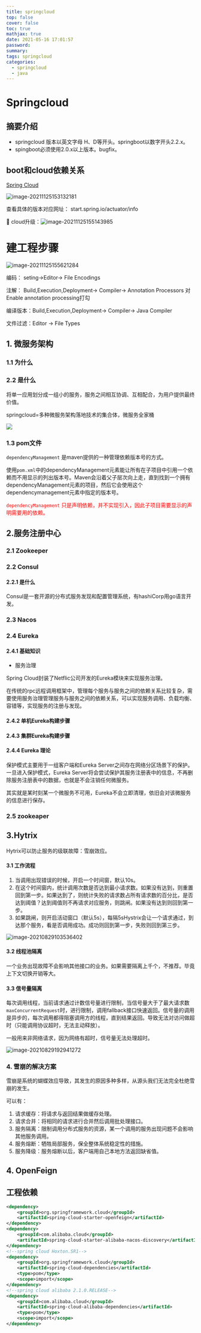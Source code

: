 ```yaml
---
title: springcloud
top: false
cover: false
toc: true
mathjax: true
date: 2021-05-16 17:01:57
password:
summary:
tags: springcloud
categories: 
  - springcloud
  - java
---
```


# Springcloud

## 摘要介绍

* springcloud 版本以英文字母 H、D等开头。springboot以数字开头2.2.x。
* spingboot必须使用2.0.x以上版本。bugfix。

## boot和cloud依赖关系

[Spring Cloud](https://spring.io/projects/spring-cloud)

![image-20211125153132181](springcloud/image-20211125153132181.png)

查看具体的版本对应网址： start.spring.io/actuator/info

:angel: cloud升级：![image-20211125155143985](springcloud/image-20211125155143985.png)



# 建工程步骤

![image-20211125155621284](springcloud/image-20211125155621284.png)

编码： seting->Editor-> File Encodings

注解： Build,Execution,Deployment-> Compiler-> Annotation Processors 对Enable annotation processing打勾

编译版本：Build,Execution,Deployment-> Compiler-> Java Compiler

文件过滤：Editor -> File Types

## 1. 微服务架构

### 1.1 为什么



### 2.2 是什么

将单一应用划分成一组小的服务，服务之间相互协调、互相配合，为用户提供最终价值。

springcloud=多种微服务架构落地技术的集合体，微服务全家桶

![](springcloud/微服务模块.PNG)

### 1.3 pom文件

`dependencyManagement` 是maven提供的一种管理依赖版本号的方式。

使用`pom.xml`中的dependencyManagement元素能让所有在子项目中引用一个依赖而不用显示的列出版本号。Maven会沿着父子层次向上走，直到找到一个拥有dependencyManagement元素的项目，然后它会使用这个dependencymanagement元素中指定的版本号。

<font color = "red">`dependencyManagement` 只是声明依赖，并不实现引入，因此子项目需要显示的声明需要用的依赖。</font>



## 2.服务注册中心

### 2.1 Zookeeper





### 2.2 Consul

#### 2.2.1 是什么

Consul是一套开源的分布式服务发现和配置管理系统，有hashiCorp用go语言开发。







### 2.3 Nacos



### 2.4 Eureka

#### 2.4.1 基础知识

* 服务治理

Spring Cloud封装了Netflic公司开发的Eureka模块来实现服务治理。

在传统的rpc远程调用框架中，管理每个服务与服务之间的依赖关系比较复杂，需要使用服务治理管理服务与服务之间的依赖关系，可以实现服务调用、负载均衡、容错等，实现服务的注册与发现。

#### 2.4.2 单机Eureka构建步骤

#### 2.4.3  集群Eureka构建步骤

#### 2.4.4 Eureka 理论

保护模式主要用于一组客户端和Eureka Server之间存在网络分区场景下的保护。一旦进入保护模式，Eureka Server将会尝试保护其服务注册表中的信息，不再删除服务注册表中的数据，也就是不会注销任何微服务。

其实就是某时刻某一个微服务不可用，Eureka不会立即清理，依旧会对该微服务的信息进行保存。

### 2.5 zookeaper







## 3.Hytrix

Hytrix可以防止服务的级联故障：雪崩效应。

#### 3.1 工作流程

1. 当调用出现错误的时候，开启一个时间窗，默认10s。
2. 在这个时间窗内，统计调用次数是否达到最小请求数。如果没有达到，则重置回到第一步。如果达到了，则统计失败的请求数占所有请求数的百分比，是否达到阈值？达到阈值则不再请求对应服务，则跳闸。如果没有达到则回到第一步。
3. 如果跳闸，则开启活动窗口（默认5s），每隔5sHystrix会让一个请求通过，到达那个服务，看是否调用成功。成功则回到第一步，失败则回到第三步。



![image-20210829103536402](springcloud/image-20210829103536402.png)

#### 3.2 线程池隔离

一个业务出现故障不会影响其他接口的业务。如果需要隔离上千个，不推荐。毕竟上下文切换开销等大。

#### 3.3 信号量隔离

每次调用线程，当前请求通过计数信号量进行限制，当信号量大于了最大请求数`maxConcurrentRequest`时，进行限制，调用fallback接口快速返回。信号量的调用是异步的，每次调用都得阻塞调用方的线程，直到结果返回。导致无法对访问做超时（只能调用协议超时，无法主动释放）。

一般用来非网络请求，因为网络有超时，信号量无法处理超时。

![image-20210829192941272](springcloud/image-20210829192941272.png)









### 4. 雪崩的解决方案

雪崩是系统的蝴蝶效应导致，其发生的原因多种多样，从源头我们无法完全杜绝雪崩的发生。

可以有：

1. 请求缓存：将请求与返回结果做缓存处理。
2. 请求合并：将相同的请求进行合并然后调用批处理接口。
3. 服务隔离：限制调用分布式服务的资源，某一个调用的服务出现问题不会影响其他服务调用。
4. 服务熔断：牺牲局部服务，保全整体系统稳定性的措施。
5. 服务降级：服务熔断以后，客户端用自己本地方法返回缺省值。



## 4. OpenFeign



## 工程依赖

```xml
<dependency>
    <groupId>org.springframework.cloud</groupId>
    <artifactId>spring-cloud-starter-openfeign</artifactId>
</dependency>
<dependency>
    <groupId>com.alibaba.cloud</groupId>
    <artifactId>spring-cloud-starter-alibaba-nacos-discovery</artifactId>
</dependency>
<!--spring cloud Hoxton.SR1-->
<dependency>
    <groupId>org.springframework.cloud</groupId>
    <artifactId>spring-cloud-dependencies</artifactId>
    <type>pom</type>
    <scope>import</scope>
</dependency>
<!--spring cloud alibaba 2.1.0.RELEASE-->
<dependency>
    <groupId>com.alibaba.cloud</groupId>
    <artifactId>spring-cloud-alibaba-dependencies</artifactId>
    <type>pom</type>
    <scope>import</scope>
</dependency>
```



